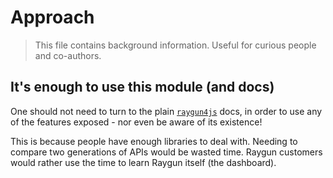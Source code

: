 # Approach

>This file contains background information. Useful for curious people and co-authors.

## It's enough to use this module (and docs)

One should not need to turn to the plain [`raygun4js`](https://github.com/MindscapeHQ/raygun4js) docs, in order to use any of the features exposed - nor even be aware of its existence!

This is because people have enough libraries to deal with. Needing to compare two generations of APIs would be wasted time. Raygun customers would rather use the time to learn Raygun itself (the dashboard).


<!-- hidden; issue is open. Maybe SvelteKit???
## Vite vs. Rollup

Decided to go with Rollup, but Vite would:

- not need a `dist` folder
- not need `serve` dependency
- provide Hot Module Reload (would be nice; not absolutely critical)
- provide errors on the browser (really nice!!)

Maybe.. `#later`
-->
